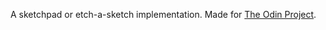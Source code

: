 A sketchpad or etch-a-sketch implementation. Made for [The Odin Project](https://www.theodinproject.com/).